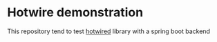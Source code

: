 # Hotwire demonstration

This repository tend to test [hotwired](https://hotwired.dev/) library with a spring boot backend
